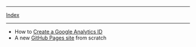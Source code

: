 
---

[Index](../index.html)

---

* How to [Create a Google Analytics ID](google-analytics.html)
* A new [GitHub Pages site](new-git-hub-pages.html) from scratch
